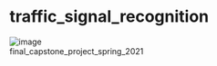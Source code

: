 # traffic_signal_recognition
![image](https://user-images.githubusercontent.com/60197162/117098886-a81cc480-ad3d-11eb-9aba-97a1c3cadf2f.png)
<br>final_capstone_project_spring_2021</br>
